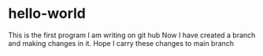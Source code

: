 # hello-world
This is the first program I am writing on git hub
Now I have created a branch and making changes in it. 
Hope I carry these changes to main branch
